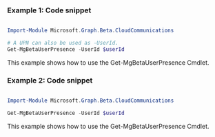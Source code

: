 ### Example 1: Code snippet

```powershell

Import-Module Microsoft.Graph.Beta.CloudCommunications

# A UPN can also be used as -UserId.
Get-MgBetaUserPresence -UserId $userId

```
This example shows how to use the Get-MgBetaUserPresence Cmdlet.

### Example 2: Code snippet

```powershell

Import-Module Microsoft.Graph.Beta.CloudCommunications

Get-MgBetaUserPresence -UserId $userId

```
This example shows how to use the Get-MgBetaUserPresence Cmdlet.

